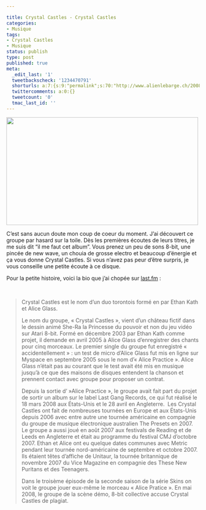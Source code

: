 ```yaml
---

title: Crystal Castles - Crystal Castles
categories:
- Musique
tags:
- Crystal Castles
- Musique
status: publish
type: post
published: true
meta:
  _edit_last: '1'
  tweetbackscheck: '1234470791'
  shorturls: a:7:{s:9:"permalink";s:70:"http://www.alienlebarge.ch/2008/07/30/crystal-castles-crystal-castles/";s:7:"tinyurl";s:25:"http://tinyurl.com/b4rgwa";s:4:"isgd";s:17:"http://is.gd/ikej";s:5:"bitly";s:20:"http://bit.ly/1GOgFG";s:5:"snipr";s:22:"http://snipr.com/b9xby";s:5:"snurl";s:22:"http://snurl.com/b9xby";s:7:"snipurl";s:24:"http://snipurl.com/b9xby";}
  twittercomments: a:0:{}
  tweetcount: '0'
  tmac_last_id: ''
---
```

<img class="alignnone size-medium wp-image-566" title="Crystal Castles" src="https://dlgjp9x71cipk.cloudfront.net/2008/07/crystalcastles.png" alt="" width="500" height="281" />

C’est sans aucun doute mon coup de coeur du moment. J’ai découvert ce groupe par hasard sur la toile. Dès les premières écoutes de leurs titres, je me suis dit “il me faut cet album”. Vous prenez un peu de sons 8-bit, une pincée de new wave, un chouia de grosse electro et beaucoup d’énergie et ça vous donne Crystal Castles. Si vous n’avez pas peur d’être surpris, je vous conseille une petite écoute à ce disque.

<!--more-->

Pour la petite histoire, voici la bio que j’ai chopée sur <a href="http://www.lastfm.fr/music/Crystal+Castles"><span>last.fm</span></a> :

 
<blockquote>Crystal Castles est le nom d’un duo torontois formé en par Ethan Kath et Alice Glass.

Le nom du groupe, « Crystal Castles », vient d’un château fictif dans le dessin animé She-Ra la Princesse du pouvoir et non du jeu vidéo sur Atari 8-bit. Formé en décembre 2003 par Ethan Kath comme projet, il demande en avril 2005 à Alice Glass d’enregistrer des chants pour cinq morceaux. Le premier single du groupe fut enregistré « accidentellement » : un test de micro d’Alice Glass fut mis en ligne sur Myspace en septembre 2005 sous le nom d’« Alice Practice ». Alice Glass n’était pas au courant que le test avait été mis en musique jusqu’à ce que des maisons de disques entendent la chanson et prennent contact avec groupe pour proposer un contrat.

Depuis la sortie d‘ »Alice Practice », le groupe avait fait part du projet de sortir un album sur le label Last Gang Records, ce qui fut réalisé le 18 mars 2008 aux États-Unis et le 28 avril en Angleterre. 
Les Crystal Castles ont fait de nombreuses tournées en Europe et aux États-Unis depuis 2006 avec entre autre une tournée américaine en compagnie du groupe de musique électronique australien The Presets en 2007. Le groupe a aussi joué en août 2007 aux festivals de Reading et de Leeds en Angleterre et était au programme du festival CMJ d’octobre 2007. Ethan et Alice ont eu quelque dates communes avec Metric pendant leur tournée nord-américaine de septembre et octobre 2007. Ils étaient têtes d’affiche de Unitaur, la tournée britannique de novembre 2007 du Vice Magazine en compagnie des These New Puritans et des Teenagers.

Dans le troisème épisode de la seconde saison de la série Skins on voit le groupe jouer eux-même le morceau « Alice Pratice ».
En mai 2008, le groupe de la scène démo, 8-bit collective accuse Crystal Castles de plagiat.</blockquote>
<object classid="clsid:d27cdb6e-ae6d-11cf-96b8-444553540000" width="425" height="344" codebase="http://download.macromedia.com/pub/shockwave/cabs/flash/swflash.cab#version=6,0,40,0"><param name="allowFullScreen" value="true" /><param name="src" value="http://www.youtube.com/v/F29fGbm0a24&amp;hl=en&amp;fs=1" /><embed type="application/x-shockwave-flash" width="425" height="344" src="http://www.youtube.com/v/F29fGbm0a24&amp;hl=en&amp;fs=1" allowfullscreen="true"></embed></object>

<object classid="clsid:d27cdb6e-ae6d-11cf-96b8-444553540000" width="425" height="344" codebase="http://download.macromedia.com/pub/shockwave/cabs/flash/swflash.cab#version=6,0,40,0"><param name="allowFullScreen" value="true" /><param name="src" value="http://www.youtube.com/v/56E8yYgLNHE&amp;hl=en&amp;fs=1" /><embed type="application/x-shockwave-flash" width="425" height="344" src="http://www.youtube.com/v/56E8yYgLNHE&amp;hl=en&amp;fs=1" allowfullscreen="true"></embed></object>

<object classid="clsid:d27cdb6e-ae6d-11cf-96b8-444553540000" width="425" height="344" codebase="http://download.macromedia.com/pub/shockwave/cabs/flash/swflash.cab#version=6,0,40,0"><param name="allowFullScreen" value="true" /><param name="src" value="http://www.youtube.com/v/HLzgND7CugU&amp;hl=en&amp;fs=1" /><embed type="application/x-shockwave-flash" width="425" height="344" src="http://www.youtube.com/v/HLzgND7CugU&amp;hl=en&amp;fs=1" allowfullscreen="true"></embed></object>
